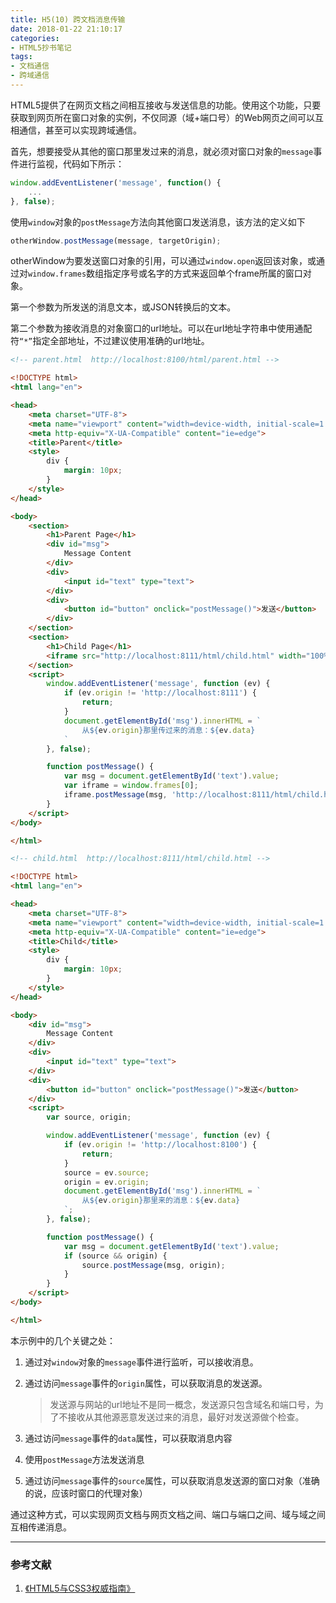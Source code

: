 ```yaml
---
title: H5(10) 跨文档消息传输
date: 2018-01-22 21:10:17
categories:
- HTML5抄书笔记
tags:
- 文档通信
- 跨域通信
---
```


HTML5提供了在网页文档之间相互接收与发送信息的功能。使用这个功能，只要获取到网页所在窗口对象的实例，不仅同源（域+端口号）的Web网页之间可以互相通信，甚至可以实现跨域通信。

<!-- More -->

首先，想要接受从其他的窗口那里发过来的消息，就必须对窗口对象的`message`事件进行监视，代码如下所示：

```javascript
window.addEventListener('message', function() {
    ...
}, false);
```

使用`window`对象的`postMessage`方法向其他窗口发送消息，该方法的定义如下

```javascript
otherWindow.postMessage(message, targetOrigin);
```

otherWindow为要发送窗口对象的引用，可以通过`window.open`返回该对象，或通过对`window.frames`数组指定序号或名字的方式来返回单个frame所属的窗口对象。

第一个参数为所发送的消息文本，或JSON转换后的文本。

第二个参数为接收消息的对象窗口的url地址。可以在url地址字符串中使用通配符`“*”`指定全部地址，不过建议使用准确的url地址。

```html
<!-- parent.html  http://localhost:8100/html/parent.html -->

<!DOCTYPE html>
<html lang="en">

<head>
    <meta charset="UTF-8">
    <meta name="viewport" content="width=device-width, initial-scale=1.0">
    <meta http-equiv="X-UA-Compatible" content="ie=edge">
    <title>Parent</title>
    <style>
        div {
            margin: 10px;
        }
    </style>
</head>

<body>
    <section>
        <h1>Parent Page</h1>
        <div id="msg">
            Message Content
        </div>
        <div>
            <input id="text" type="text">
        </div>
        <div>
            <button id="button" onclick="postMessage()">发送</button>
        </div>
    </section>
    <section>
        <h1>Child Page</h1>
        <iframe src="http://localhost:8111/html/child.html" width="100%" frameborder="0"></iframe>
    </section>
    <script>
        window.addEventListener('message', function (ev) {
            if (ev.origin != 'http://localhost:8111') {
                return;
            }
            document.getElementById('msg').innerHTML = `
                从${ev.origin}那里传过来的消息：${ev.data}
            `
        }, false);

        function postMessage() {
            var msg = document.getElementById('text').value;
            var iframe = window.frames[0];
            iframe.postMessage(msg, 'http://localhost:8111/html/child.html');
        }
    </script>
</body>

</html>
```

```html
<!-- child.html  http://localhost:8111/html/child.html -->

<!DOCTYPE html>
<html lang="en">

<head>
    <meta charset="UTF-8">
    <meta name="viewport" content="width=device-width, initial-scale=1.0">
    <meta http-equiv="X-UA-Compatible" content="ie=edge">
    <title>Child</title>
    <style>
        div {
            margin: 10px;
        }
    </style>
</head>

<body>
    <div id="msg">
        Message Content
    </div>
    <div>
        <input id="text" type="text">
    </div>
    <div>
        <button id="button" onclick="postMessage()">发送</button>
    </div>
    <script>
        var source, origin;

        window.addEventListener('message', function (ev) {
            if (ev.origin != 'http://localhost:8100') {
                return;
            }
            source = ev.source;
            origin = ev.origin;
            document.getElementById('msg').innerHTML = `
                从${ev.origin}那里来的消息：${ev.data}
            `;
        }, false);

        function postMessage() {
            var msg = document.getElementById('text').value;
            if (source && origin) {
                source.postMessage(msg, origin);
            }
        }
    </script>
</body>

</html>
```


本示例中的几个关键之处：

1. 通过对`window`对象的`message`事件进行监听，可以接收消息。

2. 通过访问`message`事件的`origin`属性，可以获取消息的发送源。

    > 发送源与网站的url地址不是同一概念，发送源只包含域名和端口号，为了不接收从其他源恶意发送过来的消息，最好对发送源做个检查。

3. 通过访问`message`事件的`data`属性，可以获取消息内容

4. 使用`postMessage`方法发送消息

5. 通过访问`message`事件的`source`属性，可以获取消息发送源的窗口对象（准确的说，应该时窗口的代理对象）

通过这种方式，可以实现网页文档与网页文档之间、端口与端口之间、域与域之间互相传递消息。

---

### 参考文献

1. [《HTML5与CSS3权威指南》]()